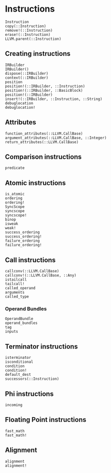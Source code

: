 # Instructions

```@docs
Instruction
copy(::Instruction)
remove!(::Instruction)
erase!(::Instruction)
LLVM.parent(::Instruction)
```

## Creating instructions

```@docs
IRBuilder
IRBuilder()
dispose(::IRBuilder)
context(::IRBuilder)
position
position!(::IRBuilder, ::Instruction)
position!(::IRBuilder, ::BasicBlock)
position!(::IRBuilder)
insert!(::IRBuilder, ::Instruction, ::String)
debuglocation
debuglocation!
```

## Attributes

```@docs
function_attributes(::LLVM.CallBase)
argument_attributes(::LLVM.CallBase, ::Integer)
return_attributes(::LLVM.CallBase)
```

## Comparison instructions

```@docs
predicate
```

## Atomic instructions

```@docs
is_atomic
ordering
ordering!
SyncScope
syncscope
syncscope!
binop
isweak
weak!
success_ordering
success_ordering!
failure_ordering
failure_ordering!
```

## Call instructions

```@docs
callconv(::LLVM.CallBase)
callconv!(::LLVM.CallBase, ::Any)
istailcall
tailcall!
called_operand
arguments
called_type
```

### Operand Bundles

```@docs
OperandBundle
operand_bundles
tag
inputs
```

## Terminator instructions

```@docs
isterminator
isconditional
condition
condition!
default_dest
successors(::Instruction)
```

## Phi instructions

```@docs
incoming
```

## Floating Point instructions

```@docs
fast_math
fast_math!
```

## Alignment

```@docs
alignment
alignment!
```
